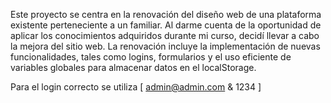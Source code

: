 Este proyecto se centra en la renovación del diseño web de una plataforma existente perteneciente a un familiar. Al darme cuenta de la oportunidad de aplicar los conocimientos adquiridos durante mi curso, decidí llevar a cabo la mejora del sitio web. La renovación incluye la implementación de nuevas funcionalidades, tales como logins, formularios y el uso eficiente de variables globales para almacenar datos en el localStorage.

Para el login correcto se utiliza [ admin@admin.com  & 1234 ]
